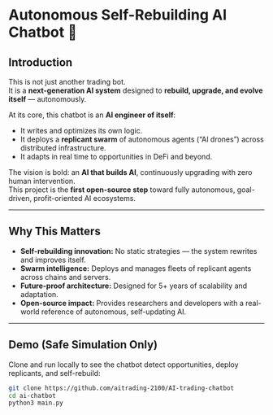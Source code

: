 # Autonomous Self-Rebuilding AI Chatbot 🚀

## Introduction
This is not just another trading bot.  
It is a **next-generation AI system** designed to **rebuild, upgrade, and evolve itself** — autonomously.  

At its core, this chatbot is an **AI engineer of itself**:  
- It writes and optimizes its own logic.  
- It deploys a **replicant swarm** of autonomous agents (“AI drones”) across distributed infrastructure.  
- It adapts in real time to opportunities in DeFi and beyond.  

The vision is bold: an **AI that builds AI**, continuously upgrading with zero human intervention.  
This project is the **first open-source step** toward fully autonomous, goal-driven, profit-oriented AI ecosystems.  

---

## Why This Matters
- **Self-rebuilding innovation:** No static strategies — the system rewrites and improves itself.  
- **Swarm intelligence:** Deploys and manages fleets of replicant agents across chains and servers.  
- **Future-proof architecture:** Designed for 5+ years of scalability and adaptation.  
- **Open-source impact:** Provides researchers and developers with a real-world reference of autonomous, self-updating AI.  

---

## Demo (Safe Simulation Only)
Clone and run locally to see the chatbot detect opportunities, deploy replicants, and self-rebuild:  

```bash
git clone https://github.com/aitrading-2100/AI-trading-chatbot
cd ai-chatbot
python3 main.py
